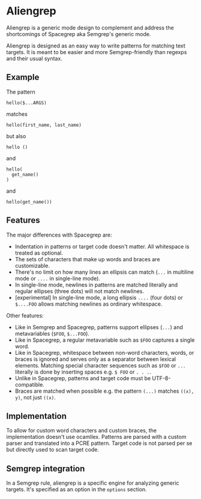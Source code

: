 # Aliengrep

Aliengrep is a generic mode design to complement and address the
shortcomings of Spacegrep aka Semgrep's generic mode.

Aliengrep is designed as an easy way to write patterns for matching
text targets. It is meant to be easier and more Semgrep-friendly than
regexps and their usual syntax.

## Example

The pattern

```
hello($...ARGS)
```

matches

```
hello(first_name, last_name)
```

but also

```
hello ()
```

and

```
hello(
  get_name()
)
```

and

```
hello(get_name())
```

## Features

The major differences with Spacegrep are:

- Indentation in patterns or target code doesn't matter. All
  whitespace is treated as optional.
- The sets of characters that make up words and braces are customizable.
- There's no limit on how many lines an ellipsis can match (`...` in
  multiline mode or `....` in single-line mode).
- In single-line mode, newlines in patterns are matched literally and
  regular ellipses (three dots) will not match newlines.
- [experimental] In single-line mode, a long ellipsis `....` (four dots) or
  `$....FOO` allows matching newlines as ordinary whitespace.

Other features:

- Like in Semgrep and Spacegrep, patterns support ellipses (`...`) and
  metavariables (`$FOO`, `$...FOO`).
- Like in Spacegrep, a regular metavariable such as `$FOO` captures a
  single word.
- Like in Spacegrep, whitespace between non-word characters, words, or
  braces is ignored and serves only as a separator between lexical
  elements. Matching special character sequences such as `$FOO` or
  `...` literally is done by inserting spaces e.g. `$ FOO` or `. . .`.
- Unlike in Spacegrep, patterns and target code must be
  UTF-8-compatible.
- Braces are matched when possible e.g. the pattern `(...)` matches
  `((x), y)`, not just `((x)`.

## Implementation

To allow for custom word characters and custom braces, the
implementation doesn't use ocamllex. Patterns are parsed with a custom
parser and translated into a PCRE pattern. Target code is not parsed
per se but directly used to scan target code.

## Semgrep integration

In a Semgrep rule, aliengrep is a specific engine for analyzing
generic targets. It's specified as an option in the `options`
section.
